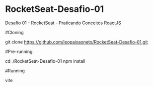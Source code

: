 # RocketSeat-Desafio-01
Desafio 01 - RocketSeat - Praticando Conceitos ReactJS


#Cloning

git clone https://github.com/leopaixaoneto/RocketSeat-Desafio-01.git

#Pre-running

cd ./RocketSeat-Desafio-01
npm install

#Running

vite
